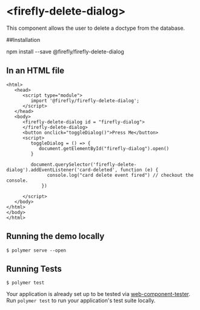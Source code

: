 # <firefly-delete-dialog\>

This component allows the user to delete a doctype from the database.

##Installation 

npm install --save @firefly/firefly-delete-dialog

## In an HTML file
```
<html>
   <head>
      <script type="module">
         import '@firefly/firefly-delete-dialog';
      </script>
   </head>
   <body>
      <firefly-delete-dialog id = "firefly-dialog">
      </firefly-delete-dialog>
      <button onclick="toggleDialog()">Press Me</button>
      <script>
         toggleDialog = () => {
            document.getElementById("firefly-dialog").open()
         }
         
         document.querySelector('firefly-delete-dialog').addEventListener('card-deleted', function (e) {
               console.log("card delete event fired") // checkout the console.
             })
         
      </script>
   </body>
</html>
</body>
</html>
```

## Running the demo locally
```
$ polymer serve --open
```

## Running Tests
```
$ polymer test
```

Your application is already set up to be tested via [web-component-tester](https://github.com/Polymer/web-component-tester). Run `polymer test` to run your application's test suite locally.
